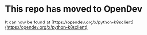 # This repo has moved to OpenDev

It can now be found at [https://opendev.org/x/python-k8sclient](https://opendev.org/x/python-k8sclient)
